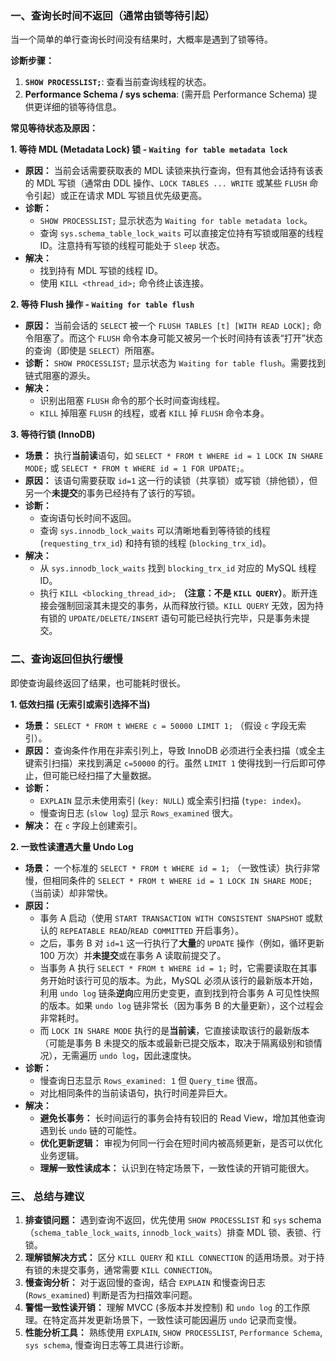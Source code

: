 
### 一、查询长时间不返回（通常由锁等待引起）

当一个简单的单行查询长时间没有结果时，大概率是遇到了锁等待。

**诊断步骤：**
1.  **`SHOW PROCESSLIST;`**: 查看当前查询线程的状态。
2.  **Performance Schema / sys schema**: (需开启 Performance Schema) 提供更详细的锁等待信息。

**常见等待状态及原因：**

**1. 等待 MDL (Metadata Lock) 锁 - `Waiting for table metadata lock`**

*   **原因：** 当前会话需要获取表的 MDL 读锁来执行查询，但有其他会话持有该表的 MDL 写锁（通常由 DDL 操作、`LOCK TABLES ... WRITE` 或某些 `FLUSH` 命令引起）或正在请求 MDL 写锁且优先级更高。
*   **诊断：**
    *   `SHOW PROCESSLIST;` 显示状态为 `Waiting for table metadata lock`。
    *   查询 `sys.schema_table_lock_waits` 可以直接定位持有写锁或阻塞的线程 ID。注意持有写锁的线程可能处于 `Sleep` 状态。
*   **解决：**
    *   找到持有 MDL 写锁的线程 ID。
    *   使用 `KILL <thread_id>;` 命令终止该连接。

**2. 等待 Flush 操作 - `Waiting for table flush`**

*   **原因：** 当前会话的 `SELECT` 被一个 `FLUSH TABLES [t] [WITH READ LOCK];` 命令阻塞了。而这个 `FLUSH` 命令本身可能又被另一个长时间持有该表“打开”状态的查询（即使是 `SELECT`）所阻塞。
*   **诊断：** `SHOW PROCESSLIST;` 显示状态为 `Waiting for table flush`。需要找到链式阻塞的源头。
*   **解决：**
    *   识别出阻塞 `FLUSH` 命令的那个长时间查询线程。
    *   `KILL` 掉阻塞 `FLUSH` 的线程，或者 `KILL` 掉 `FLUSH` 命令本身。

**3. 等待行锁 (InnoDB)**

*   **场景：** 执行**当前读**语句，如 `SELECT * FROM t WHERE id = 1 LOCK IN SHARE MODE;` 或 `SELECT * FROM t WHERE id = 1 FOR UPDATE;`。
*   **原因：** 该语句需要获取 `id=1` 这一行的读锁（共享锁）或写锁（排他锁），但另一个**未提交**的事务已经持有了该行的写锁。
*   **诊断：**
    *   查询语句长时间不返回。
    *   查询 `sys.innodb_lock_waits` 可以清晰地看到等待锁的线程 (`requesting_trx_id`) 和持有锁的线程 (`blocking_trx_id`)。
*   **解决：**
    *   从 `sys.innodb_lock_waits` 找到 `blocking_trx_id` 对应的 MySQL 线程 ID。
    *   执行 `KILL <blocking_thread_id>;` **（注意：不是 `KILL QUERY`）**。断开连接会强制回滚其未提交的事务，从而释放行锁。`KILL QUERY` 无效，因为持有锁的 `UPDATE/DELETE/INSERT` 语句可能已经执行完毕，只是事务未提交。

### 二、查询返回但执行缓慢

即使查询最终返回了结果，也可能耗时很长。

**1. 低效扫描 (无索引或索引选择不当)**

*   **场景：** `SELECT * FROM t WHERE c = 50000 LIMIT 1;` （假设 `c` 字段无索引）。
*   **原因：** 查询条件作用在非索引列上，导致 InnoDB 必须进行全表扫描（或全主键索引扫描）来找到满足 `c=50000` 的行。虽然 `LIMIT 1` 使得找到一行后即可停止，但可能已经扫描了大量数据。
*   **诊断：**
    *   `EXPLAIN` 显示未使用索引 (`key: NULL`) 或全索引扫描 (`type: index`)。
    *   慢查询日志 (`slow log`) 显示 `Rows_examined` 很大。
*   **解决：** 在 `c` 字段上创建索引。

**2. 一致性读遭遇大量 Undo Log**

*   **场景：** 一个标准的 `SELECT * FROM t WHERE id = 1;` （一致性读）执行非常慢，但相同条件的 `SELECT * FROM t WHERE id = 1 LOCK IN SHARE MODE;` （当前读）却非常快。
*   **原因：**
    *   事务 A 启动（使用 `START TRANSACTION WITH CONSISTENT SNAPSHOT` 或默认的 `REPEATABLE READ`/`READ COMMITTED` 开启事务）。
    *   之后，事务 B 对 `id=1` 这一行执行了**大量**的 `UPDATE` 操作（例如，循环更新 100 万次）并**未提交**或在事务 A 读取前提交了。
    *   当事务 A 执行 `SELECT * FROM t WHERE id = 1;` 时，它需要读取在其事务开始时该行可见的版本。为此，MySQL 必须从该行的最新版本开始，利用 `undo log` 链条**逆向**应用历史变更，直到找到符合事务 A 可见性快照的版本。如果 `undo log` 链非常长（因为事务 B 的大量更新），这个过程会非常耗时。
    *   而 `LOCK IN SHARE MODE` 执行的是**当前读**，它直接读取该行的最新版本（可能是事务 B 未提交的版本或最新已提交版本，取决于隔离级别和锁情况），无需遍历 `undo log`，因此速度快。
*   **诊断：**
    *   慢查询日志显示 `Rows_examined: 1` 但 `Query_time` 很高。
    *   对比相同条件的当前读语句，执行时间差异巨大。
*   **解决：**
    *   **避免长事务：** 长时间运行的事务会持有较旧的 Read View，增加其他查询遇到长 `undo` 链的可能性。
    *   **优化更新逻辑：** 审视为何同一行会在短时间内被高频更新，是否可以优化业务逻辑。
    *   **理解一致性读成本：** 认识到在特定场景下，一致性读的开销可能很大。

### 三、 总结与建议

1.  **排查锁问题：** 遇到查询不返回，优先使用 `SHOW PROCESSLIST` 和 `sys` schema（`schema_table_lock_waits`, `innodb_lock_waits`）排查 MDL 锁、表锁、行锁。
2.  **理解锁解决方式：** 区分 `KILL QUERY` 和 `KILL CONNECTION` 的适用场景。对于持有锁的未提交事务，通常需要 `KILL CONNECTION`。
3.  **慢查询分析：** 对于返回慢的查询，结合 `EXPLAIN` 和慢查询日志 (`Rows_examined`) 判断是否为扫描效率问题。
4.  **警惕一致性读开销：** 理解 MVCC (多版本并发控制) 和 `undo log` 的工作原理。在特定高并发更新场景下，一致性读可能因遍历 `undo` 记录而变慢。
5.  **性能分析工具：** 熟练使用 `EXPLAIN`, `SHOW PROCESSLIST`, `Performance Schema`, `sys schema`, 慢查询日志等工具进行诊断。
